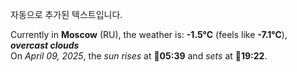 
자동으로 추가된 텍스트입니다.

<!--START_SECTION:weather:moscow-->
Currently in **Moscow** (RU), the weather is: **-1.5°C** (feels like **-7.1°C**), ***overcast clouds***<br/>
On *April 09, 2025*, the *sun rises* at 🌅**05:39** and *sets* at 🌇**19:22**.
<!--END_SECTION:weather-->
